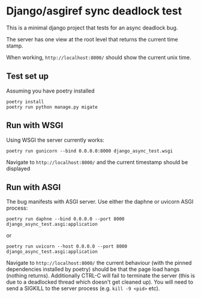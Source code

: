 # Django/asgiref sync deadlock test

This is a minimal django project that tests for an async deadlock bug.

The server has one view at the root level that returns the current time stamp.

When working, `http://localhost:8000/` should show the current unix time.

## Test set up

Assuming you have poetry installed

    poetry install
    poetry run python manage.py migate

## Run with WSGI

Using WSGI the server currently works:

    poetry run gunicorn --bind 0.0.0.0:8000 django_async_test.wsgi

Navigate to `http://localhost:8000/` and the current timestamp should be displayed

## Run with ASGI

The bug manifests with ASGI server. Use either the daphne or uvicorn ASGI process:

    poetry run daphne --bind 0.0.0.0 --port 8000 django_async_test.asgi:application

or

    poetry run uvicorn --host 0.0.0.0 --port 8000 django_async_test.asgi:application

Navigate to `http://localhost:8000/` the current behaviour (with the pinned dependencies
installed by poetry) should be that the page load hangs (nothing returns). Additionally
CTRL-C will fail to terminate the server (this is due to a deadlocked thread which
doesn't get cleaned up). You will need to send a SIGKILL to the server process (e.g.
`kill -9 <pid>` etc).
